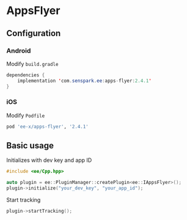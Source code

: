 # AppsFlyer
## Configuration
### Android
Modify `build.gradle`
```java
dependencies {
    implementation 'com.senspark.ee:apps-flyer:2.4.1'
}
```

### iOS
Modify `Podfile`
```ruby
pod 'ee-x/apps-flyer', '2.4.1'
```

## Basic usage
Initializes with dev key and app ID
```cpp
#include <ee/Cpp.hpp>

auto plugin = ee::PluginManager::createPlugin<ee::IAppsFlyer>();
plugin->initialize("your_dev_key", "your_app_id");
```

Start tracking
```cpp
plugin->startTracking();
```